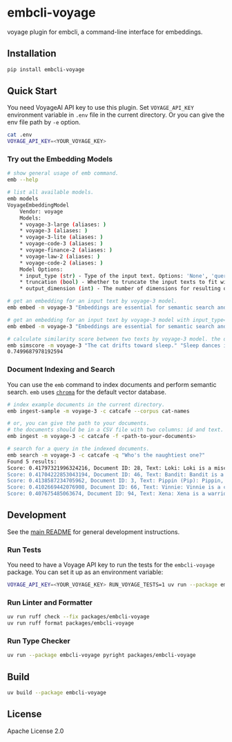 # embcli-voyage

voyage plugin for embcli, a command-line interface for embeddings.

## Installation

```bash
pip install embcli-voyage
```

## Quick Start

You need VoyageAI API key to use this plugin. Set `VOYAGE_API_KEY` environment variable in `.env` file in the current directory. Or you can give the env file path by `-e` option.

```bash
cat .env
VOYAGE_API_KEY=<YOUR_VOYAGE_KEY>
```

### Try out the Embedding Models

```bash
# show general usage of emb command.
emb --help

# list all available models.
emb models
VoyageEmbeddingModel
    Vendor: voyage
    Models:
    * voyage-3-large (aliases: )
    * voyage-3 (aliases: )
    * voyage-3-lite (aliases: )
    * voyage-code-3 (aliases: )
    * voyage-finance-2 (aliases: )
    * voyage-law-2 (aliases: )
    * voyage-code-2 (aliases: )
    Model Options:
    * input_type (str) - Type of the input text. Options: 'None', 'query', 'document' Defaults to 'None'.
    * truncation (bool) - Whether to truncate the input texts to fit within the context length. Defaults to True.
    * output_dimension (int) - The number of dimensions for resulting output embeddings.

# get an embedding for an input text by voyage-3 model.
emb embed -m voyage-3 "Embeddings are essential for semantic search and RAG apps."

# get an embedding for an input text by voyage-3 model with input_type=query.
emb embed -m voyage-3 "Embeddings are essential for semantic search and RAG apps." -o input_type query

# calculate similarity score between two texts by voyage-3 model. the default metric is cosine similarity.
emb simscore -m voyage-3 "The cat drifts toward sleep." "Sleep dances in the cat's eyes."
0.7499687978192594
```

### Document Indexing and Search

You can use the `emb` command to index documents and perform semantic search. `emb` uses [`chroma`](https://github.com/chroma-core/chroma) for the default vector database.

```bash
# index example documents in the current directory.
emb ingest-sample -m voyage-3 -c catcafe --corpus cat-names

# or, you can give the path to your documents.
# the documents should be in a CSV file with two columns: id and text. the separator should be comma.
emb ingest -m voyage-3 -c catcafe -f <path-to-your-documents>

# search for a query in the indexed documents.
emb search -m voyage-3 -c catcafe -q "Who's the naughtiest one?"
Found 5 results:
Score: 0.41797321996324216, Document ID: 28, Text: Loki: Loki is a mischievous and clever cat, always finding new ways to entertain himself, sometimes at his humans' expense. He is a master of stealth and surprise attacks on toys. Despite his playful trickery, Loki is incredibly charming and affectionate, easily winning hearts with his roguish appeal.
Score: 0.41704222853043194, Document ID: 46, Text: Bandit: Bandit is a mischievous cat, often with mask-like markings, always on the lookout for his next playful heist of a toy or treat. He is clever and energetic, loving to chase and pounce. Despite his roguish name, Bandit is a loving companion who enjoys a good cuddle after his adventures.
Score: 0.4138587234705962, Document ID: 3, Text: Pippin (Pip): Pippin, or Pip, is a compact dynamo, brimming with mischievous charm and boundless curiosity. He’s an intrepid explorer, always finding new hideouts or investigating forbidden territories with a twinkle in his eye. Quite vocal, Pip will happily chat about his day, his playful antics making him an endearing little rascal.
Score: 0.4102669442076908, Document ID: 66, Text: Vinnie: Vinnie is a cool and confident cat, often a street-smart tabby with a lot of personality. He is resourceful and independent but also enjoys affection from his trusted humans. Vinnie is a survivor with a soft side, offering gruff purrs and head-butts, a charming rogue with a heart of gold.
Score: 0.407675485063674, Document ID: 94, Text: Xena: Xena is a warrior princess of a cat, bold, adventurous, and fiercely protective of her territory and toys. She is highly energetic and loves vigorous play, often surprising with her agility. Despite her tough exterior, Xena is deeply loyal and affectionate to her trusted human companions.
```


## Development

See the [main README](https://github.com/mocobeta/embcli/blob/main/README.md) for general development instructions.

### Run Tests

You need to have a Voyage API key to run the tests for the `embcli-voyage` package. You can set it up as an environment variable:

```bash
VOYAGE_API_KEY=<YOUR_VOYAGE_KEY> RUN_VOYAGE_TESTS=1 uv run --package embcli-voyage pytest packages/embcli-voyage/tests/
```

### Run Linter and Formatter

```bash
uv run ruff check --fix packages/embcli-voyage
uv run ruff format packages/embcli-voyage
```

### Run Type Checker

```bash
uv run --package embcli-voyage pyright packages/embcli-voyage
```

## Build

```bash
uv build --package embcli-voyage
```

## License

Apache License 2.0
